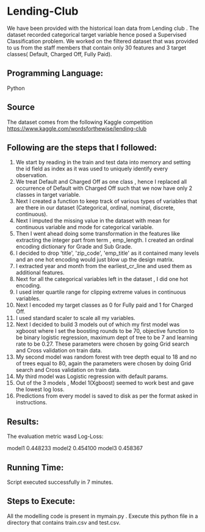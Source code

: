 # Lending-Club

We have been provided with the historical loan data from Lending club . The dataset recorded categorical target variable hence posed a Supervised Classification problem. We worked on the filtered dataset that was provided to us from the staff members that contain only 30 features and 3 target classes( Default, Charged Off, Fully Paid).

## Programming Language:

Python

## Source

The dataset comes from the following Kaggle competition https://www.kaggle.com/wordsforthewise/lending-club

## Following are the steps that I followed:

1.	We start by reading in the train and test data into memory and setting the id field as index as it was used to uniquely identify every observation.
2.	We treat Default and Charged Off as one class , hence I replaced all occurrence of Default with Charged Off such that we now have only 2 classes in target variable.
3.	Next I created a function to keep track of various types of variables that are there in our dataset (Categorical, ordinal, nominal, discrete, continuous).
4.	Next I imputed the missing value in the dataset with mean for continuous variable and mode for categorical variable.
5.	Then I went ahead doing some transformation in the features like extracting the integer part from term , emp_length. I created an ordinal encoding dictionary for Grade and Sub Grade.
6.	I decided to drop 'title', 'zip_code', 'emp_title' as it contained many levels and an one hot encoding would just blow up the design matrix.
7.	I extracted year and month from the earliest_cr_line and used them as additional features.
8.	Next for all the categorical variables left in the dataset , I did one hot encoding.
9.	I used inter quartile range for clipping extreme values in continuous variables.
10.	Next I encoded my target classes as 0 for Fully paid and 1 for Charged Off.
11.	I used standard scaler to scale all my variables.
12.	Next I decided to build 3 models out of which my first model was xgboost where I set the boosting rounds to be 70, objective function to be binary logistic regression, maximum dept of tree to be 7 and learning rate to be 0.27. These parameters were chosen by going Grid search and Cross validation on train data.
13.	My second model was random forest with tree depth equal to 18 and no of trees equal to 80, again the parameters were chosen by doing Grid search and Cross validation on train data.
14.	My third model was Logistic regression with default params.
15.	Out of the 3 models , Model 1(Xgboost) seemed to work best and gave the lowest log loss.
16.	Predictions from every model is saved to disk as per the format asked in instructions.


## Results:

The evaluation metric wasd Log-Loss:

model1    0.448233
model2    0.454100
model3    0.458367

## Running Time: 

Script executed successfully in 7 minutes.

## Steps to Execute:

All the modelling code is present in mymain.py . Execute this python file in a directory that contains train.csv and test.csv.
